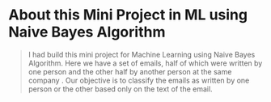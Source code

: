 # About this Mini Project in ML using Naive Bayes Algorithm

> I had build this mini project for Machine Learning using Naive Bayes Algorithm. Here we have a set of emails, half of which were written by one person and the other half by another person at the same company . Our objective is to classify the emails as written by one person or the other based only on the text of the email.
